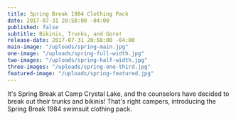 ```yaml
---
title: Spring Break 1984 Clothing Pack
date: 2017-07-31 20:58:00 -04:00
published: false
subtitle: Bikinis, Trunks, and Gore!
release-date: 2017-07-31 20:58:00 -04:00
main-image: "/uploads/spring-main.jpg"
one-image: "/uploads/spring-full-width.jpg"
two-images: "/uploads/spring-half-width.jpg"
three-images: "/uploads/spring-one-third.jpg"
featured-image: "/uploads/spring-featured.jpg"
---
```


It's Spring Break at Camp Crystal Lake, and the counselors have decided to break out their trunks and bikinis! That's right campers, introducing the Spring Break 1984 swimsuit clothing pack.       